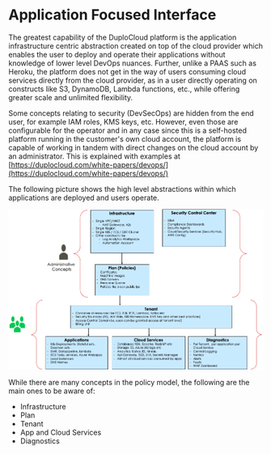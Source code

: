 # Application Focused Interface

The greatest capability of the DuploCloud platform is the application infrastructure centric abstraction created on top of the cloud provider which enables the user to deploy and operate their applications without knowledge of lower level DevOps nuances. Further, unlike a PAAS such as Heroku, the platform does not get in the way of users consuming cloud services directly from the cloud provider, as in a user directly operating on constructs like S3, DynamoDB, Lambda functions, etc., while offering greater scale and unlimited flexibility.

Some concepts relating to security (DevSecOps) are hidden from the end user, for example IAM roles, KMS keys, etc. However, even those are configurable for the operator and in any case since this is a self-hosted platform running in the customer's own cloud account, the platform is capable of working in tandem with direct changes on the cloud account by an administrator. This is explained with examples at [https://duplocloud.com/white-papers/devops/](https://duplocloud.com/white-papers/devops/)

The following picture shows the high level abstractions within which applications are deployed and users operate.

![DuploCloud Abstractions](<../../.gitbook/assets/image (1) (1) (1) (1) (1) (1) (1).png>)

While there are many concepts in the policy model, the following are the main ones to be aware of:

* Infrastructure
* Plan
* Tenant
* App and Cloud Services
* Diagnostics
